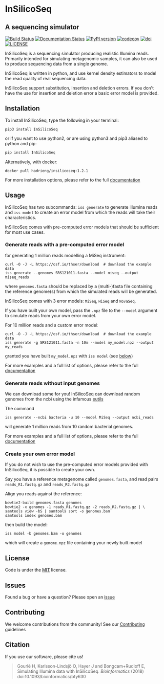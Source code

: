 # InSilicoSeq
## A sequencing simulator

[![Build Status](https://travis-ci.org/HadrienG/InSilicoSeq.svg?branch=master)](https://travis-ci.org/HadrienG/InSilicoSeq)
[![Documentation Status](https://readthedocs.org/projects/insilicoseq/badge/?version=latest)](http://insilicoseq.readthedocs.io/en/latest/?badge=latest)
[![PyPI version](https://badge.fury.io/py/InSilicoSeq.svg)](https://badge.fury.io/py/InSilicoSeq)
[![codecov](https://codecov.io/gh/HadrienG/InSilicoSeq/branch/master/graph/badge.svg)](https://codecov.io/gh/HadrienG/InSilicoSeq)
[![doi](https://img.shields.io/badge/doi-10.1093%2Fbioinformatics%2Fbty630-blue.svg)](https://doi.org/10.1093/bioinformatics/bty630)
[![LICENSE](https://img.shields.io/badge/license-MIT-lightgrey.svg)](LICENSE)

InSilicoSeq is a sequencing simulator producing realistic Illumina reads.
Primarily intended for simulating metagenomic samples, it can also be used to produce sequencing data from a single genome.

InSilicoSeq is written in python, and use kernel density estimators to model the read quality of real sequencing data.

InSilicoSeq support substitution, insertion and deletion errors. If you don't have the use for insertion and deletion error a basic error model is provided.

## Installation

To install InSilicoSeq, type the following in your terminal:

```shell
pip3 install InSilicoSeq
```

or if you want to use python2, or are using python3 and pip3 aliased to python and pip:

```bash
pip install InSilicoSeq
```

Alternatively, with docker:

```shell
docker pull hadrieng/insilicoseq:1.2.1
```

For more installation options, please refer to the full [documentation](http://insilicoseq.readthedocs.io)

## Usage

InSilicoSeq has two subcommands: `iss generate` to generate Illumina reads and `iss model` to create an error model from which the reads will take their characteristics.

InSilicoSeq comes with pre-computed error models that should be sufficient for most use cases.

### Generate reads with a pre-computed error model

for generating 1 million reads modelling a MiSeq instrument:

```shell
curl -O -J -L https://osf.io/thser/download  # download the example data
iss generate --genomes SRS121011.fasta --model miseq --output miseq_reads
```

where `genomes.fasta` should be replaced by a (multi-)fasta file containing the reference genome(s) from which the simulated reads will be generated.

InSilicoSeq comes with 3 error models: `MiSeq`, `HiSeq` and `NovaSeq`.

If you have built your own model, pass the `.npz` file to the `--model` argument to simulate reads from your own error model.

For 10 million reads and a custom error model:

```shell
curl -O -J -L https://osf.io/thser/download  # download the example data
iss generate -g SRS121011.fasta -n 10m --model my_model.npz --output my_reads
```

granted you have built `my_model.npz` with `iss model` (see [below](#create-your-own-error-model))

For more examples and a full list of options, please refer to the full
[documentation](http://insilicoseq.readthedocs.io)

### Generate reads without input genomes

We can download some for you! InSilicoSeq can download random genomes from the ncbi using the infamous [eutils](https://www.ncbi.nlm.nih.gov/books/NBK25501/)

The command

```shell
iss generate --ncbi bacteria -u 10 --model MiSeq --output ncbi_reads
```

will generate 1 million reads from 10 random bacterial genomes.

For more examples and a full list of options, please refer to the full [documentation](http://insilicoseq.readthedocs.io)

### Create your own error model

If you do not wish to use the pre-computed error models provided with InSilicoSeq, it is possible to create your own.

Say you have a reference metagenome called `genomes.fasta`, and read pairs `reads_R1.fastq.gz` and `reads_R2.fastq.gz`

Align you reads against the reference:

```shell
bowtie2-build genomes.fasta genomes
bowtie2 -x genomes -1 reads_R1.fastq.gz -2 reads_R2.fastq.gz | \
samtools view -bS | samtools sort -o genomes.bam
samtools index genomes.bam
```


then build the model:

```shell
iss model -b genomes.bam -o genomes
```

which will create a `genome.npz` file containing your newly built model

## License

Code is under the [MIT](LICENSE) license.

## Issues

Found a bug or have a question? Please open an [issue](https://github.com/HadrienG/InSilicoSeq/issues)

## Contributing

We welcome contributions from the community! See our [Contributing](CONTRIBUTING.md) guidelines

## Citation

If you use our software, please cite us!

> Gourlé H, Karlsson-Lindsjö O, Hayer J and Bongcam+Rudloff E, Simulating Illumina data with InSilicoSeq. *Bioinformatics* (2018) doi:10.1093/bioinformatics/bty630
